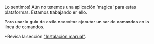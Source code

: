 Lo sentimos! Aún no tenemos una aplicación 'mágica' para estas plataformas. Estamos trabajando en ello.
 
Para usar la guía de estilo necesitas ejecutar un par de comandos en la línea de comandos.

*Revisa la sección ["Instalación manual"](#manual-install).
